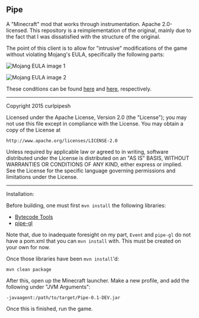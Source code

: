 Pipe
----
A "Minecraft" mod that works through instrumentation. Apache 2.0-licensed. This repository is a reimplementation of the original, mainly due to the fact that I was dissatisfied with the structure of the original.  

The point of this client is to allow for "intrusive" modifications of the game without violating Mojang's EULA, specifically the following parts:

![Mojang EULA image 1](https://i.imgur.com/Q6pKGDA.png)

![Mojang EULA image 2](https://i.imgur.com/QKGkSGC.png)

These conditions can be found [here](https://account.mojang.com/documents/minecraft_eula) and [here](https://account.mojang.com/terms), respectively.

----------------

Copyright 2015 curlpipesh

Licensed under the Apache License, Version 2.0 (the "License");
you may not use this file except in compliance with the License.
You may obtain a copy of the License at

    http://www.apache.org/licenses/LICENSE-2.0

Unless required by applicable law or agreed to in writing, software
distributed under the License is distributed on an "AS IS" BASIS,
WITHOUT WARRANTIES OR CONDITIONS OF ANY KIND, either express or implied.
See the License for the specific language governing permissions and
limitations under the License.

----

Installation:

Before building, one must first `mvn install` the following libraries:
 - [Bytecode Tools](https://github.com/curlpipesh/BytecodeTools)
 - [pipe-gl](https://github.com/curlpipesh/pipe-gl)
 
Note that, due to inadequate foresight on my part, `Event` and `pipe-gl` do not have a pom.xml that you can `mvn install` with. This must be created on your own for now.

Once those libraries have been `mvn install`'d:

````
mvn clean package
````
After this, open up the Minecraft launcher. Make a new profile, and add the following under "JVM Arguments":
````
-javaagent:/path/to/target/Pipe-0.1-DEV.jar
````
Once this is finished, run the game. 
